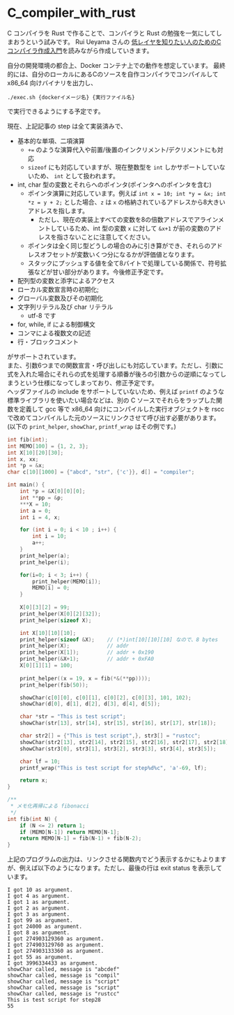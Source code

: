 # C_compiler_with_rust

C コンパイラを Rust で作ることで、コンパイラと Rust の勉強を一気にしてしまおうという試みです。
Rui Ueyama さんの
[低レイヤを知りたい人のためのCコンパイラ作成入門](https://www.sigbus.info/compilerbook)を読みながら作成していきます。

自分の開発環境の都合上、Docker コンテナ上での動作を想定しています。
最終的には、自分のローカルにあるCのソースを自作コンパイラでコンパイルして x86_64 向けバイナリを出力し、
```
./exec.sh {dockerイメージ名} {実行ファイル名}
```
で実行できるようにする予定です。

現在、上記記事の step は全て実装済みで、
- 基本的な単項、二項演算
	- `+=` のような演算代入や前置/後置のインクリメント/デクリメントにも対応
	- `sizeof` にも対応していますが、現在整数型を `int` しかサポートしていないため、 `int` として扱われます。
- int, char 型の変数とそれらへのポインタ(ポインタへのポインタを含む)
	- ポインタ演算に対応しています。例えば `int x = 10; int *y = &x; int *z = y + 2;` とした場合、`z` は `x` の格納されているアドレスから8大きいアドレスを指します。
		- ただし、現在の実装上すべての変数を8の倍数アドレスでアラインメントしているため、int 型の変数 `x` に対して `&x+1` が前の変数のアドレスを指さないことに注意してください。
	- ポインタは全く同じ型どうしの場合のみに引き算ができ、それらのアドレスオフセットが変数いくつ分になるかが評価値となります。
	- スタックにプッシュする値を全て8バイトで処理している関係で、符号拡張などが甘い部分があります。今後修正予定です。
- 配列型の変数と添字によるアクセス
- ローカル変数宣言時の初期化;
- グローバル変数及びその初期化
- 文字列リテラル及び char リテラル
	- utf-8 です
- for, while, if による制御構文
- コンマによる複数文の記述
- 行・ブロックコメント

がサポートされています。  
また、引数6つまでの関数宣言・呼び出しにも対応しています。ただし、引数に式を入れた場合にそれらの式を処理する順番が後ろの引数からの逆順になってしまうという仕様になってしまっており、修正予定です。  
ヘッダファイルの include をサポートしていないため、例えば `printf` のような標準ライブラリを使いたい場合などは、別の C ソースでそれらをラップした関数を定義して gcc 等で x86_64 向けにコンパイルした実行オブジェクトを rscc で改めてコンパイルした元のソースにリンクさせて呼び出す必要があります。(以下の `print_helper`, `showChar`, `printf_wrap` はその例です。)

```C
int fib(int);
int MEMO[100] = {1, 2, 3};
int X[10][20][30];
int x, xx;
int *p = &x;
char c[10][1000] = {"abcd", "str", {'c'}}, d[] = "compiler";

int main() {
	int *p = &X[0][0][0];
	int **pp = &p;
	***X = 10;
	int a = 0;
	int i = 4, x;

	for (int i = 0; i < 10 ; i++) {
		int i = 10;
		a++;
	}
	print_helper(a);
	print_helper(i);

	for(i=0; i < 3; i++) {
		print_helper(MEMO[i]);
		MEMO[i] = 0;
	}
	
	X[0][3][2] = 99;
	print_helper(X[0][2][32]);
	print_helper(sizeof X);

	int X[10][10][10];
	print_helper(sizeof &X);	// (*)int[10][10][10] なので、8 bytes
	print_helper(X);			// addr
	print_helper(X[1]);			// addr + 0x190
	print_helper(&X+1);			// addr + 0xFA0
	X[0][1][1] = 100;
	
	print_helper((x = 19, x = fib(*&(**pp))));
	print_helper(fib(50));

	showChar(c[0][0], c[0][1], c[0][2], c[0][3], 101, 102);
	showChar(d[0], d[1], d[2], d[3], d[4], d[5]);

	char *str = "This is test script";
	showChar(str[13], str[14], str[15], str[16], str[17], str[18]);

	char str2[] = {"This is test script",}, str3[] = "rustcc";
	showChar(str2[13], str2[14], str2[15], str2[16], str2[17], str2[18]);
	showChar(str3[0], str3[1], str3[2], str3[3], str3[4], str3[5]);

	char lf = 10;
	printf_wrap("This is test script for step%d%c", 'a'-69, lf);

	return x;
}

/**
 * メモ化再帰による fibonacci
 */
int fib(int N) {
	if (N <= 2) return 1;
	if (MEMO[N-1]) return MEMO[N-1];
	return MEMO[N-1] = fib(N-1) + fib(N-2);
}
```
上記のプログラムの出力は、リンクさせる関数内でどう表示するかにもよりますが、例えば以下のようになります。ただし、最後の行は exit status を表示しています。
```
I got 10 as argument.
I got 4 as argument.
I got 1 as argument.
I got 2 as argument.
I got 3 as argument.
I got 99 as argument.
I got 24000 as argument.
I got 8 as argument.
I got 274903129360 as argument.
I got 274903129760 as argument.
I got 274903133360 as argument.
I got 55 as argument.
I got 3996334433 as argument.
showChar called, message is "abcdef"
showChar called, message is "compil"
showChar called, message is "script"
showChar called, message is "script"
showChar called, message is "rustcc"
This is test script for step28
55
```